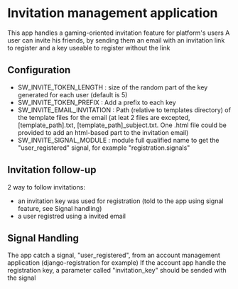 Invitation management application
================================

This app handles a gaming-oriented invitation feature for platform's users 
A user can invite his friends, by sending them an email with an invitation link to register and a key useable to register without the link

Configuration
-------------

 * SW_INVITE_TOKEN_LENGTH : size of the random part of the key generated for each user (default is 5) 
 * SW_INVITE_TOKEN_PREFIX : Add a prefix to each key
 * SW_INVITE_EMAIL_INVITATION : Path (relative to templates directory) of the template files for the email (at leat 2 files are excepted, [template_path].txt, [template_path]_subject.txt. One .html file could be provided to add an html-based part to the invitation email)
 * SW_INVITE_SIGNAL_MODULE : module full qualified name to get the "user_registered" signal, for example "registration.signals"
 
Invitation follow-up
--------------------

2 way to follow invitations:

 * an invitation key was used for registration (told to the app using signal feature, see Signal handling)
 * a user registred using a invited email
  
Signal Handling
-----------------

The app catch a signal, "user_registered", from an account management application (django-registration for example)
If the account app handle the registration key, a parameter called "invitation_key" should be sended with the signal
